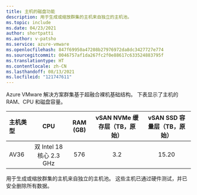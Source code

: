 ```yaml
---
title: 主机的磁盘功能
description: 用于生成或缩放群集的主机来自独立的主机池。
ms.topic: include
ms.date: 04/23/2021
author: shortpatti
ms.author: v-patsho
ms.service: azure-vmware
ms.openlocfilehash: 847f69950a47208b27976972da8dc3427727e774
ms.sourcegitcommit: 0046757af1da267fc2f0e88617c633524883795f
ms.translationtype: HT
ms.contentlocale: zh-CN
ms.lasthandoff: 08/13/2021
ms.locfileid: "121747611"
---
```

<!-- Used in plan-private-cloud-deployment.md and concepts-private-cloud-clusters.md -->


Azure VMware 解决方案群集基于超融合裸机基础结构。 下表显示了主机的 RAM、CPU 和磁盘容量。

| 主机类型 | CPU   | RAM (GB)  | vSAN NVMe 缓存层（TB，原始）  | vSAN SSD 容量层（TB，原始）  |
| :---      | :---: | :---:     | :---:                           | :---:                             |
| AV36     |  双 Intel 18 核心 2.3 GHz  |     576      |                3.2               |                15.20               |

用于生成或缩放群集的主机来自独立的主机池。 这些主机已通过硬件测试，并已安全删除所有数据。 